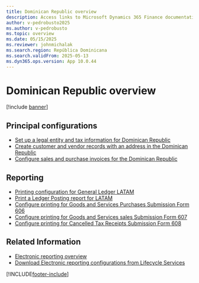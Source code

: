 ```yaml
---
title: Dominican Republic overview
description: Access links to Microsoft Dynamics 365 Finance documentation resources for Dominican Republic, including links that direct to resources about electronic invoicing. 
author: v-pedrobusto2025
ms.author: v-pedrobusto
ms.topic: overview
ms.date: 05/15/2025
ms.reviewer: johnmichalak
ms.search.region: República Dominicana
ms.search.validFrom: 2025-05-13
ms.dyn365.ops.version: App 10.0.44
---
```


# Dominican Republic overview

[!include [banner](../../includes/banner.md)]


## Principal configurations

- [Set up a legal entity and tax information for Dominican Republic](ltm-set-up-legal-entity-and-tax-dominican-republic.md)
- [Create customer and vendor records with an address in the Dominican Republic](ltm-create-customer-and-vendor-dominican-republic.md)
- [Configure sales and purchase invoices for the Dominican Republic](ltm-configure-invoices-dominican-republic.md)


## Reporting

- [Printing configuration for General Ledger LATAM](ltm-general-ledger.md)
- [Print a Ledger Posting report for LATAM](ltm-ledger-posting-report.md)
- [Configure printing for Goods and Services Purchases Submission Form 606](ltm-configure-dom-purchaseform606.md)
- [Configure printing for Goods and Services sales Submission Form 607](ltm-configure-dom-salesform607.md)
- [Configure printing for Cancelled Tax Receipts Submission Form 608](ltm-configure-dom-cancelledtaxreceiptsform606.md)


## Related Information

- [Electronic reporting overview](../../../fin-ops-core/dev-itpro/analytics/general-electronic-reporting.md)
- [Download Electronic reporting configurations from Lifecycle Services](../../../fin-ops-core/dev-itpro/analytics/download-electronic-reporting-configuration-lcs.md)

[!INCLUDE[footer-include](../../../includes/footer-banner.md)]
